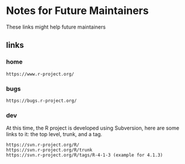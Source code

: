 # Notes for Future Maintainers

These links might help future maintainers

## links

### home

    https://www.r-project.org/

### bugs

    https://bugs.r-project.org/

### dev

At this time, the R project is developed using Subversion, here are some links to it: the top level, trunk, and a tag.

    https://svn.r-project.org/R/
    https://svn.r-project.org/R/trunk
    https://svn.r-project.org/R/tags/R-4-1-3 (example for 4.1.3)
